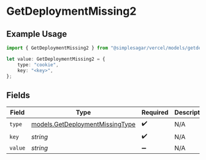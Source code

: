 # GetDeploymentMissing2

## Example Usage

```typescript
import { GetDeploymentMissing2 } from "@simplesagar/vercel/models/getdeploymentop.js";

let value: GetDeploymentMissing2 = {
    type: "cookie",
    key: "<key>",
};
```

## Fields

| Field                                                                    | Type                                                                     | Required                                                                 | Description                                                              |
| ------------------------------------------------------------------------ | ------------------------------------------------------------------------ | ------------------------------------------------------------------------ | ------------------------------------------------------------------------ |
| `type`                                                                   | [models.GetDeploymentMissingType](../models/getdeploymentmissingtype.md) | :heavy_check_mark:                                                       | N/A                                                                      |
| `key`                                                                    | *string*                                                                 | :heavy_check_mark:                                                       | N/A                                                                      |
| `value`                                                                  | *string*                                                                 | :heavy_minus_sign:                                                       | N/A                                                                      |